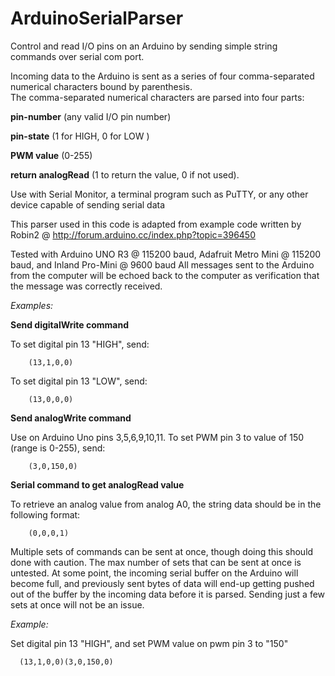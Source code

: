 # ArduinoSerialParser
Control and read I/O pins on an Arduino by sending simple string commands over serial com port.

Incoming data to the Arduino is sent as a series of four comma-separated numerical characters bound by parenthesis.  
The comma-separated numerical characters are parsed into four parts: 


**pin-number** (any valid I/O pin number)

**pin-state** (1 for HIGH, 0 for LOW )

**PWM value** (0-255)

**return analogRead** (1 to return the value, 0 if not used).

Use with Serial Monitor, a terminal program such as PuTTY, or any other device capable of sending serial data


This parser used in this code is adapted from example code written by Robin2 @ http://forum.arduino.cc/index.php?topic=396450

Tested with Arduino UNO R3 @ 115200 baud, Adafruit Metro Mini @ 115200 baud, and Inland Pro-Mini @ 9600 baud
All messages sent to the Arduino from the computer will be echoed back to the computer as verification that the
message was correctly received.
 


  *Examples:*

  **Send digitalWrite command**
  
  To set digital pin 13 "HIGH", send:

        (13,1,0,0)
        
  To set digital pin 13 "LOW", send:
   
        (13,0,0,0)

  **Send analogWrite command**
  
  Use on Arduino Uno pins 3,5,6,9,10,11.
  To set PWM pin 3 to value of 150 (range is 0-255), send:

        (3,0,150,0)

  **Serial command to get analogRead value**
  
  To retrieve an analog value from analog A0, the string data should be in the following format:

        (0,0,0,1)

Multiple sets of commands can be sent at once, though doing this should done with caution. The max number of sets that can be sent at once is untested. At some point, the incoming serial buffer on the Arduino will become full, and previously sent bytes of data will end-up getting pushed out of the buffer by the incoming data before it is parsed.  Sending just a few sets at once will not be an issue.

*Example:*

 Set digital pin 13 "HIGH", and set PWM value on pwm pin 3 to "150"
 
      (13,1,0,0)(3,0,150,0)
